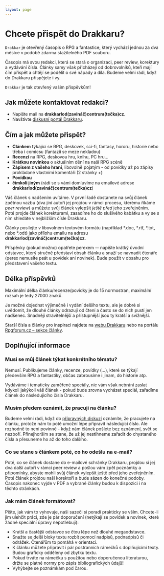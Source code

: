 ```yaml
---
layout: page
---
```


# Chcete přispět do Drakkaru?

`Drakkar` je otevřený časopis o RPG a fantastice, který vychází jednou za dva měsíce v podobě zdarma stažitelného PDF souboru.

Časopis má svou redakci, která se stará o organizaci, peer review, korektury a vydávání čísla. Články samy však přicházejí od dobrovolníků, kteří mají čím přispět a chtějí se podělit o své nápady a díla. Budeme velmi rádi, když do Drakkaru přispějete i vy.

`Drakkar` je tak otevřený vašim příspěvkům!

## Jak můžete kontaktovat redakci?

*	Napište mail na **drakkarlod(zavináč)centrum(tečka)cz**.
*	Navštivte [diskusní portál Drakkaru](http://rpgforum.cz/forum/viewforum.php?f=204).

## Čím a jak můžete přispět?

*	**Článkem** týkající se RPG, deskovek, sci-fi, fantasy, hororu, historie nebo třeba i comicsu (fantazii se meze nekladou)
*	**Recenzí** na RPG, deskovou hru, knihu, PC hru...
*	**Krátkou novinkou** o aktuálním dění na naší RPG scéně
*	**Zápisem z vašeho hraní**, libovolně pojatým - od povídky až po zápisy prokládané vlastními komentáři (2 stránky +)
*	**Povídkou**
*	**čímkoli jiným** (rádi se s vámi domluvíme na emailové adrese **drakkarlod(zavináč)centrum(tečka)cz**)

Váš článek s nadšením uvítáme. V první řadě dostanete na svůj článek zpětnou vazbu (dva jiní autoři jej projdou v rámci procesu, kterému říkáme *peer review*) a můžete svůj článek vylepšit *ještě před* jeho zveřejněním.  Poté projde článek korekturami, zasadíme ho do slušivého kabátku a vy se s ním shledáte v nejbližším čísle Drakkaru.

Články posílejte v libovolném textovém formátu (například *.doc, *.rtf, *.txt, nebo *.odt) jako přílohu emailu na adresu **drakkarlod(zavináč)centrum(tečka)cz**.

Příspěvky (pokud možno) opatřete perexem -- napište krátký úvodní odstavec, který stručně představí obsah článku a snaží se navnadit čtenáře (perex nemusíte psát u povídek ani novinek). Bude použit v obsahu pro představení vašeho textu.

## Délka příspěvků

Maximální délka článku/recenze/povídky je do 15 normostran, maximální rozsah je tedy 27000 znaků.

Je možné dojednat výjimečně i vydání delšího textu, ale je dobré si uvědomit, že dlouhé články odrazují od čtení a často se do nich pustí jen nadšenec. Snadněji stravitelnější a přístupnější jsou ty kratší a svižnější.

Starší čísla a články pro inspiraci najdete na [webu Drakkaru](http://drakkar.sk/) nebo na portálu [Rpgforum.cz – sekce články](http://rpgforum.cz/clanky/drakkar).

## Doplňující informace

### Musí se můj článek týkat konkrétního tématu?

Nemusí. Publikujeme články, recenze, povídky (...), které se týkají především RPG a fantastiky, občas zabrousíme i jinam, do historie atp.

Vydáváme i tematicky zaměřené speciály, nic vám však nebrání zaslat kdykoli jakýkoli váš článek - pokud bude zrovna vycházet speciál, zařadíme článek do následujícího čísla Drakkaru.

### Musím předem oznámit, že pracuji na článku?

Budeme velmi rádi, když do [přípravných diskuzí](http://rpgforum.cz/forum/viewforum.php?f=204) oznámíte, že pracujete na článku, protože nám to poté umožní lépe připravit následující číslo. Ale rozhodně to není povinné - když nám článek pošlete bez oznámení, svět se nezboří. Přinejhorším se stane, že už jej nestihneme zařadit do chystaného čísla a přesuneme ho až do toho dalšího.

### Co se stane s článkem poté, co ho odešlu na e-mail?

Poté, co se článek dostane do e-mailové schránky Drakkaru, projdou si jej dva další autoři v rámci peer review a pošlou vám zpět poznámky a připomínky, abyste mohli svůj článek vylepšit ještě před jeho zveřejněním. Poté článek projdou naši korektoři a bude sázen do konečné podoby. Časopis nakonec vyjde v PDF a vybrané články budou k dispozici i na těchto stránkách.

### Jak mám článek formátovat?

Pište, jak vám to vyhovuje, naši sazeči si poradí prakticky se vším. Chcete-li jim ulehčit práci, zde je pár doporučení (netýkají se povídek a novinek, které žádné speciální úpravy nepotřebují):

*	Kratší a častější odstavce se čtou lépe než dlouhé megaodstavce.
*	Snažte se delší bloky textu rozbít pomocí nadpisů, podnadpisů či odrážek. Čtenářům to pomáhá v orientaci.
*	K článku můžete připravit i pár postranních rámečků s doplňujícími texty. Budou graficky odděleny od zbytku textu.
*	Pokud trváte na rámečku s použitou nebo doporučenou literaturou, držte se platné normy pro zápis bibliografických údajů!
*	Vyhýbejte se poznámkám pod čarou.
